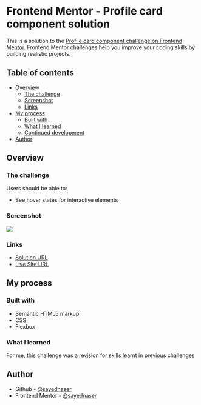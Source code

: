 # Frontend Mentor - Profile card component solution

This is a solution to the [Profile card component challenge on Frontend Mentor](https://www.frontendmentor.io/challenges/profile-card-component-cfArpWshJ). Frontend Mentor challenges help you improve your coding skills by building realistic projects.

## Table of contents

- [Overview](#overview)
  - [The challenge](#the-challenge)
  - [Screenshot](#screenshot)
  - [Links](#links)
- [My process](#my-process)
  - [Built with](#built-with)
  - [What I learned](#what-i-learned)
  - [Continued development](#continued-development)
- [Author](#author)

## Overview

### The challenge

Users should be able to:

- See hover states for interactive elements

### Screenshot

![](./screenshot.[png])

### Links

- [Solution URL](https://github.com/sayednaser/profile-card-component-frontendmentor)
- [Live Site URL](https://sayednaser.github.io/profile-card-component-frontendmentor/)

## My process

### Built with

- Semantic HTML5 markup
- CSS
- Flexbox

### What I learned

For me, this challenge was a revision for skills learnt in previous challenges

## Author

- Github - [@sayednaser](https://github.com/sayednaser)
- Frontend Mentor - [@sayednaser](https://www.frontendmentor.io/profile/sayednaser)
